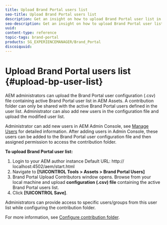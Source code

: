 ```yaml
---
title: Upload Brand Portal users list
seo-title: Upload Brand Portal users list
description: Get an insight on how to upload Brand Portal user list in AEM Assets. 
seo-description: Get an insight on how to upload Brand Portal user list in AEM Assets.
uuid: 
content-type: reference
topic-tags: brand-portal
products: SG_EXPERIENCEMANAGER/Brand_Portal
discoiquuid: 
---
```


# Upload Brand Portal users list {#upload-bp-user-list}

AEM administrators can upload the Brand Portal user configuration (.csv) file containing active Brand Portal user list in AEM Assets. A contribution folder can only be shared with the active Brand Portal users defined in the user list. Administrator can also add new users in the configuration file and upload the modified user list.

Administrator can add new users in AEM Admin Console, see [Manage Users](brand-portal-adding-users.md) for detailed information. After adding users in Admin Console, these users can be added to the Brand Portal user configuration file and then assigned permission to access the contribution folder.

**To upload Brand Portal user list:**
1. Login to your AEM author instance
Default URL: http:// localhost:4502/aem/start.html
1. Navigate to **[!UICONTROL Tools > Assets > Brand Portal Users]**
1. Brand Portal Upload Contributors window opens.
Browse from your local machine and upload **configuration (.csv) file** containing the active Brand Portal users list.
1. Click **[!UICONTROL Save]**.


Administrators can provide access to specific users/groups from this user list while configuring the contribution folder.

For more information, see [Configure contribution folder](brand-portal-contribution-folder.md).
